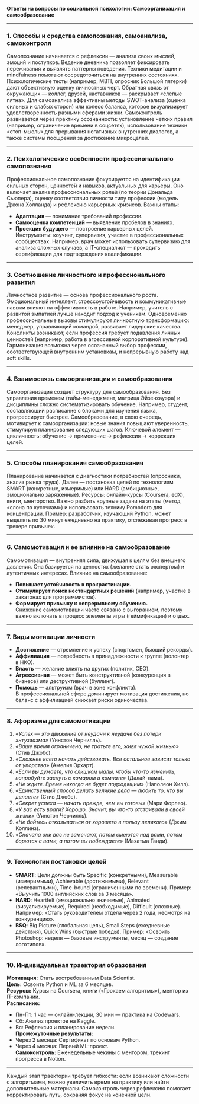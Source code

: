 **Ответы на вопросы по социальной психологии: Самоорганизация и самообразование**

---

### 1. Способы и средства самопознания, самоанализа, самоконтроля  
Самопознание начинается с рефлексии — анализа своих мыслей, эмоций и поступков. Ведение дневника позволяет фиксировать переживания и выявлять паттерны поведения. Техники медитации и mindfulness помогают сосредоточиться на внутренних состояниях. Психологические тесты (например, MBTI, опросник Большой пятерки) дают объективную оценку личностных черт. Обратная связь от окружающих — коллег, друзей, наставников — раскрывает «слепые пятна». Для самоанализа эффективны методы SWOT-анализа (оценка сильных и слабых сторон) или колесо баланса, которое визуализирует удовлетворенность разными сферами жизни. Самоконтроль развивается через практику осознанности: установление четких правил (например, ограничение времени в соцсетях), использование техники «стоп-мысль» для прерывания негативных внутренних диалогов, а также системы поощрений за достижение микроцелей.

---

### 2. Психологические особенности профессионального самопознания  
Профессиональное самопознание фокусируется на идентификации сильных сторон, ценностей и навыков, актуальных для карьеры. Оно включает анализ профессиональных ролей (по теории Дональда Сьюпера), оценку соответствия личности типу профессии (модель Джона Холланда) и рефлексию карьерных кризисов. Важны этапы:  
- **Адаптация** — понимание требований профессии.  
- **Самооценка компетенций** — выявление пробелов в знаниях.  
- **Проекция будущего** — построение карьерных целей.  
Инструменты: коучинг, супервизия, участие в профессиональных сообществах. Например, врач может использовать супервизию для анализа сложных случаев, а IT-специалист — проходить сертификации для подтверждения квалификации.

---

### 3. Соотношение личностного и профессионального развития  
Личностное развитие — основа профессионального роста. Эмоциональный интеллект, стрессоустойчивость и коммуникативные навыки влияют на эффективность в работе. Например, учитель с развитой эмпатией лучше находит подход к ученикам. Одновременно профессиональные вызовы стимулируют личностную трансформацию: менеджер, управляющий командой, развивает лидерские качества. Конфликты возникают, если профессия требует подавления личных ценностей (например, работа в агрессивной корпоративной культуре). Гармонизация возможна через осознанный выбор профессии, соответствующей внутренним установкам, и непрерывную работу над soft skills.

---

### 4. Взаимосвязь самоорганизации и самообразования  
Самоорганизация создает структуру для самообразования. Без управления временем (тайм-менеджмент, матрица Эйзенхауэра) и дисциплины сложно систематизировать обучение. Например, студент, составляющий расписание с блоками для изучения языка, прогрессирует быстрее. Самообразование, в свою очередь, мотивирует к самоорганизации: новые знания повышают уверенность, стимулируя планирование следующих шагов. Ключевой элемент — цикличность: обучение → применение → рефлексия → коррекция целей.

---

### 5. Способы планирования самообразования  
Планирование начинается с диагностики потребностей (опросники, анализ рынка труда). Далее — постановка целей по технологиям SMART (конкретные, измеримые) или HARD (амбициозные, эмоционально заряженные). Ресурсы: онлайн-курсы (Coursera, edX), книги, менторство. Важно разбить крупные задачи на этапы (метод «слона по кусочкам») и использовать технику Pomodoro для концентрации. Пример: разработчик, изучающий Python, может выделять по 30 минут ежедневно на практику, отслеживая прогресс в трекере привычек.

---

### 6. Самомотивация и ее влияние на самообразование  
Самомотивация — внутренняя сила, движущая к целям без внешнего давления. Она базируется на ценностях (желание стать экспертом) и аутентичных интересах. Влияние на самообразование:  
- **Повышает устойчивость к прокрастинации.**  
- **Стимулирует поиск нестандартных решений** (например, участие в хакатонах для программистов).  
- **Формирует привычку к непрерывному обучению.**  
Снижение самомотивации часто связано с выгоранием, поэтому важно включать в процесс элементы игры (геймификация) и отдых.

---

### 7. Виды мотивации личности  
- **Достижение** — стремление к успеху (спортсмен, бьющий рекорды).  
- **Аффилиация** — потребность в принадлежности к группе (волонтер в НКО).  
- **Власть** — желание влиять на других (политик, CEO).  
- **Агрессивная** — может быть конструктивной (конкуренция в бизнесе) или деструктивной (буллинг).  
- **Помощь** — альтруизм (врач в зоне конфликта).  
В профессиональной сфере доминирует мотивация достижения, но баланс с аффилиацией снижает риски одиночества.

---

### 8. Афоризмы для самомотивации  
1. *«Успех — это движение от неудачи к неудаче без потери энтузиазма»* (Уинстон Черчилль).  
2. *«Ваше время ограничено, не тратьте его, живя чужой жизнью»* (Стив Джобс).  
3. *«Сложнее всего начать действовать. Все остальное зависит только от упорства»* (Амелия Эрхарт).  
4. *«Если вы думаете, что слишком малы, чтобы что-то изменить, попробуйте заснуть с комаром в комнате»* (Далай-лама).  
5. *«Не ждите. Время никогда не будет подходящим»* (Наполеон Хилл).  
6. *«Единственный способ делать великие дела — любить то, что вы делаете»* (Стив Джобс).  
7. *«Секрет успеха — начать прежде, чем вы готовы»* (Мари Форлео).  
8. *«У вас есть враги? Хорошо. Значит, вы что-то отстаивали в своей жизни»* (Уинстон Черчилль).  
9. *«Не бойтесь отказываться от хорошего в пользу великого»* (Джим Коллинз).  
10. *«Сначала они вас не замечают, потом смеются над вами, потом борются с вами, а потом вы побеждаете»* (Махатма Ганди).

---

### 9. Технологии постановки целей  
- **SMART**: Цели должны быть Specific (конкретными), Measurable (измеримыми), Achievable (достижимыми), Relevant (релевантными), Time-bound (ограниченными по времени). Пример: «Выучить 1000 английских слов за 3 месяца».  
- **HARD**: Heartfelt (эмоционально значимые), Animated (визуализируемые), Required (необходимые), Difficult (сложные). Например: «Стать руководителем отдела через 2 года, несмотря на конкуренцию».  
- **BSQ**: Big Picture (глобальная цель), Small Steps (ежедневные действия), Quick Wins (быстрые победы). Пример: «Освоить Photoshop: неделя — базовые инструменты, месяц — создание логотипов».  

---

### 10. Индивидуальная траектория образования  
**Мотивация:** Стать востребованным Data Scientist.  
**Цель:** Освоить Python и ML за 6 месяцев.  
**Ресурсы:** Курсы на Coursera, книги («Грокаем алгоритмы»), ментор из IT-компании.  
**Расписание:**  
- Пн-Пт: 1 час — онлайн-лекции, 30 мин — практика на Codewars.  
- Сб: Анализ проектов на Kaggle.  
- Вс: Рефлексия и планирование недели.  
**Промежуточные результаты:**  
- Через 2 месяца: Сертификат по основам Python.  
- Через 4 месяца: Первый ML-проект.  
**Самоконтроль:** Еженедельные чекины с ментором, трекинг прогресса в Notion.  

---

Каждый этап траектории требует гибкости: если возникают сложности с алгоритмами, можно увеличить время на практику или найти дополнительные материалы. Самоконтроль через рефлексию помогает корректировать путь, сохраняя фокус на конечной цели.
